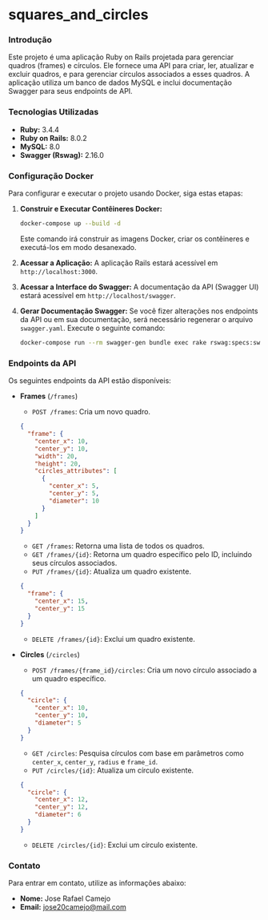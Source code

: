# squares_and_circles


### Introdução

Este projeto é uma aplicação Ruby on Rails projetada para gerenciar quadros (frames) e círculos. Ele fornece uma API para criar, ler, atualizar e excluir quadros, e para gerenciar círculos associados a esses quadros. A aplicação utiliza um banco de dados MySQL e inclui documentação Swagger para seus endpoints de API.

### Tecnologias Utilizadas

*   **Ruby:** 3.4.4
*   **Ruby on Rails:** 8.0.2
*   **MySQL:** 8.0
*   **Swagger (Rswag):** 2.16.0

### Configuração Docker

Para configurar e executar o projeto usando Docker, siga estas etapas:

1.  **Construir e Executar Contêineres Docker:**
    ```bash
    docker-compose up --build -d
    ```
    Este comando irá construir as imagens Docker, criar os contêineres e executá-los em modo desanexado.

2.  **Acessar a Aplicação:**
    A aplicação Rails estará acessível em `http://localhost:3000`.

3.  **Acessar a Interface do Swagger:**
    A documentação da API (Swagger UI) estará acessível em `http://localhost/swagger`.

4.  **Gerar Documentação Swagger:**
    Se você fizer alterações nos endpoints da API ou em sua documentação, será necessário regenerar o arquivo `swagger.yaml`. Execute o seguinte comando:
    ```bash
    docker-compose run --rm swagger-gen bundle exec rake rswag:specs:swaggerize
    ```

### Endpoints da API

Os seguintes endpoints da API estão disponíveis:

*   **Frames** (`/frames`)
    *   `POST /frames`: Cria um novo quadro.
    ```json
    {
      "frame": {
        "center_x": 10,
        "center_y": 10,
        "width": 20,
        "height": 20,
        "circles_attributes": [
          {
            "center_x": 5,
            "center_y": 5,
            "diameter": 10
          }
        ]
      }
    }
    ```
    *   `GET /frames`: Retorna uma lista de todos os quadros.
    *   `GET /frames/{id}`: Retorna um quadro específico pelo ID, incluindo seus círculos associados.
    *   `PUT /frames/{id}`: Atualiza um quadro existente.
    ```json
    {
      "frame": {
        "center_x": 15,
        "center_y": 15
      }
    }
    ```
    *   `DELETE /frames/{id}`: Exclui um quadro existente.

*   **Circles** (`/circles`)
    *   `POST /frames/{frame_id}/circles`: Cria um novo círculo associado a um quadro específico.
    ```json
    {
      "circle": {
        "center_x": 10,
        "center_y": 10,
        "diameter": 5
      }
    }
    ```
    *   `GET /circles`: Pesquisa círculos com base em parâmetros como `center_x`, `center_y`, `radius` e `frame_id`.
    *   `PUT /circles/{id}`: Atualiza um círculo existente.
    ```json
    {
      "circle": {
        "center_x": 12,
        "center_y": 12,
        "diameter": 6
      }
    }
    ```
    *   `DELETE /circles/{id}`: Exclui um círculo existente.

### Contato

Para entrar em contato, utilize as informações abaixo:

*   **Nome:** Jose Rafael Camejo
*   **Email:** jose20camejo@mail.com